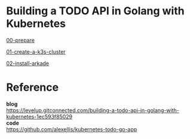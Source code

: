 #  Building a TODO API in Golang with Kubernetes




[00-prepare](00-prepare.md)

[01-create-a-k3s-cluster](01-create-a-k3s-cluster.md)

[02-install-arkade](02-install-arkade.md)





#  Reference

**blog**    
https://levelup.gitconnected.com/building-a-todo-api-in-golang-with-kubernetes-1ec593f85029    
**code**   
https://github.com/alexellis/kubernetes-todo-go-app      


